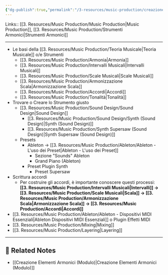 ```yaml
---
{"dg-publish":true,"permalink":"/3-resources/music-production/creazione-elementi-armonici/","tags":["type/note"]}
---
```


Links:: [[3. Resources/Music Production/Music Production\|Music Production]], [[3. Resources/Music Production/Strumenti Armonici\|Strumenti Armonici]]

---

- Le basi della [[3. Resources/Music Production/Teoria Musicale\|Teoria Musicale]] o/e Strumenti
	- [[3. Resources/Music Production/Armonia\|Armonia]]
	- [[3. Resources/Music Production/Intervalli Musicali\|Intervalli Musicali]]
	- [[3. Resources/Music Production/Scale Musicali\|Scale Musicali]]
	- [[3. Resources/Music Production/Armonizzazione Scala\|Armonizzazione Scala]]
	- [[3. Resources/Music Production/Accordi\|Accordi]]
	- [[3. Resources/Music Production/Tonalità\|Tonalità]]
- Trovare o Creare lo Strumento giusto
	- [[3. Resources/Music Production/Sound Design/Sound Design\|Sound Design]]
		- [[3. Resources/Music Production/Sound Design/Synth (Sound Design)\|Synth (Sound Design)]]
		- [[3. Resources/Music Production/Synth Supersaw (Sound Design)\|Synth Supersaw (Sound Design)]]
	- Presets
		- Ableton → [[3. Resources/Music Production/Ableton/Ableton - L'uso dei Preset\|Ableton - L'uso dei Preset]]
			- Sezione "Sounds" Ableton
			- Grand Piano (Ableton)
		- Preset Plugin Synth
			- Preset Supersaw
- Scrittura accordi
	- Per costruire gli accordi, è importante conoscere questi processi: **[[3. Resources/Music Production/Intervalli Musicali\|Intervalli]] → [[3. Resources/Music Production/Scale Musicali\|Scala]] → [[3. Resources/Music Production/Armonizzazione Scala\|Armonizzazione Scala]] → [[3. Resources/Music Production/Accordi\|Accordi]]**
- [[3. Resources/Music Production/Ableton/Ableton - Dispositivi MIDI Essenziali\|Ableton Dispositivi MIDI Essenziali]] o Plugin Effetti MIDI
- [[3. Resources/Music Production/Mixing\|Mixing]]
- [[3. Resources/Music Production/Layering\|Layering]]




---

## 🔗 Related Notes

- [[Creazione Elementi Armonici (Modulo)\|Creazione Elementi Armonici (Modulo)]]